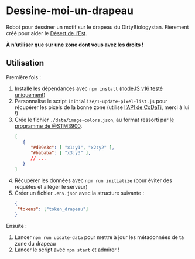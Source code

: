 # Dessine-moi-un-drapeau

Robot pour dessiner un motif sur le drapeau du DirtyBiologystan. Fièrement créé pour aider le [Désert de l'Est](https://jules-10.github.io/Desert-de-l-est/).

**À n'utiliser que sur une zone dont vous avez les droits !**

## Utilisation

Première fois :

1. Installe les dépendances avec `npm install` ([nodeJS v16 testé uniquement](https://nodejs.org/))
2. Personnalise le script `initialize/1-update-pixel-list.js` pour récupérer les pixels de la bonne zone (utilise [l'API de CoDaTi](https://codati.ovh/), merci à lui !)
3. Crée le fichier `./data/image-colors.json`, au format ressorti par [le programme de @STM3900](https://github.com/STM3900/imgAnalyser).
   ```json
   [
      {
         "#d09e3c": [ "x1:y1", "x2:y2" ],
         "#bababa": [ "x3:y3" ],
         // ...
      }
   ]
   ```
4. Récupérer les données avec `npm run initialize` (pour éviter des requêtes et alléger le serveur)
5. Créer un fichier `.env.json` avec la structure suivante :
   ```json
   {
   	"tokens": ["token_drapeau"]
   }
   ```

Ensuite :

1. Lancer `npm run update-data` pour mettre à jour les métadonnées de ta zone du drapeau
2. Lancer le script avec `npm start` et admirer !
